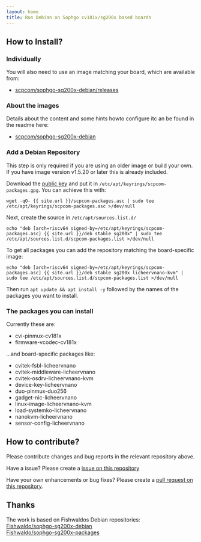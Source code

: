```yaml
---
layout: home
title: Run Debian on Sophgo cv181x/sg200x based boards
---
```


## How to Install?

### Individually

You will also need to use an image matching your board, which are available from:

* [scpcom/sophgo-sg200x-debian/releases](
https://github.com/scpcom/sophgo-sg200x-debian/releases/latest)

### About the images

Details about the content and some hints howto configure itc an be found in the readme here:

* [scpcom/sophgo-sg200x-debian](
https://github.com/scpcom/sophgo-sg200x-debian)

### Add a Debian Repository

This step is only required if you are using an older image or build your own.  
If you have image version v1.5.20 or later this is already included.

Download the [public key](scpcom-packages.gpg) and put it in
`/etc/apt/keyrings/scpcom-packages.gpg`. You can achieve this with:

```
wget -qO- {{ site.url }}/scpcom-packages.asc | sudo tee /etc/apt/keyrings/scpcom-packages.asc >/dev/null
```

Next, create the source in `/etc/apt/sources.list.d/`

```
echo "deb [arch=riscv64 signed-by=/etc/apt/keyrings/scpcom-packages.asc] {{ site.url }}/deb stable sg200x" | sudo tee /etc/apt/sources.list.d/scpcom-packages.list >/dev/null
```

To get all packages you can add the repository matching the board-specific image:

```
echo "deb [arch=riscv64 signed-by=/etc/apt/keyrings/scpcom-packages.asc] {{ site.url }}/deb stable sg200x licheervnano-kvm" | sudo tee /etc/apt/sources.list.d/scpcom-packages.list >/dev/null
```

Then run `apt update && apt install -y` followed by the names of the packages you want to install.

### The packages you can install

Currently these are:

* cvi-pinmux-cv181x
* firmware-vcodec-cv181x

...and board-specific packages like:

* cvitek-fsbl-licheervnano
* cvitek-middleware-licheervnano
* cvitek-osdrv-licheervnano-kvm
* device-key-licheervnano
* duo-pinmux-duo256
* gadget-nic-licheervnano
* linux-image-licheervnano-kvm
* load-systemko-licheervnano
* nanokvm-licheervnano
* sensor-config-licheervnano

## How to contribute?

Please contribute changes and bug reports in the relevant repository above.

Have a issue? Please create a
[issue on this repository](https://github.com/scpcom/sophgo-sg200x-debian/issues)

Have your own enhancements or bug fixes? Please create a 
[pull request on this repository](https://github.com/scpcom/sophgo-sg200x-debian/pulls).

## Thanks

The work is based on Fishwaldos Debian repositories:  
[Fishwaldo/sophgo-sg200x-debian](https://github.com/Fishwaldo/sophgo-sg200x-debian)  
[Fishwaldo/sophgo-sg200x-packages](https://github.com/Fishwaldo/sophgo-sg200x-packages)
